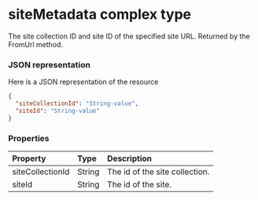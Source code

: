 # siteMetadata complex type

The site collection ID and site ID of the specified site URL. Returned by the FromUrl method.

### JSON representation

Here is a JSON representation of the resource

<!-- {
  "blockType": "resource",
  "optionalProperties": [

  ],
  "@odata.type": "microsoft.graph.sitemetadata"
}-->

```json
{
  "siteCollectionId": "String-value",
  "siteId": "String-value"
}

```
### Properties
| Property	   | Type	|Description|
|:---------------|:--------|:----------|
|siteCollectionId|String|The id of the site collection.|
|siteId|String|The id of the site.|

<!-- uuid: 8fcb5dbc-d5aa-4681-8e31-b001d5168d79
2015-10-25 14:57:30 UTC -->
<!-- {
  "type": "#page.annotation",
  "description": "siteMetadata resource",
  "keywords": "",
  "section": "documentation",
  "tocPath": ""
}-->